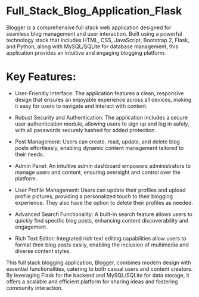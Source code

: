 # Full_Stack_Blog_Application_Flask
Blogger is a comprehensive full stack web application designed for seamless blog management and user interaction. Built using a powerful technology stack that includes HTML, CSS, JavaScript, Bootstrap 2, Flask, and Python, along with MySQL/SQLite for database management, this application provides an intuitive and engaging blogging platform.

# Key Features:

- User-Friendly Interface: The application features a clean, responsive design that ensures an enjoyable experience across all devices, making it easy for users to navigate and interact with content.

- Robust Security and Authentication: The application includes a secure user authentication module, allowing users to sign up and log in safely, with all passwords securely hashed for added protection.

- Post Management: Users can create, read, update, and delete blog posts effortlessly, enabling dynamic content management tailored to their needs.

- Admin Panel: An intuitive admin dashboard empowers administrators to manage users and content, ensuring oversight and control over the platform.

- User Profile Management: Users can update their profiles and upload profile pictures, providing a personalized touch to their blogging experience. They also have the option to delete their profiles as needed.

- Advanced Search Functionality: A built-in search feature allows users to quickly find specific blog posts, enhancing content discoverability and engagement.

- Rich Text Editor: Integrated rich text editing capabilities allow users to format their blog posts easily, enabling the inclusion of multimedia and diverse content styles.

This full stack blogging application, Blogger, combines modern design with essential functionalities, catering to both casual users and content creators. By leveraging Flask for the backend and MySQL/SQLite for data storage, it offers a scalable and efficient platform for sharing ideas and fostering community interaction.
